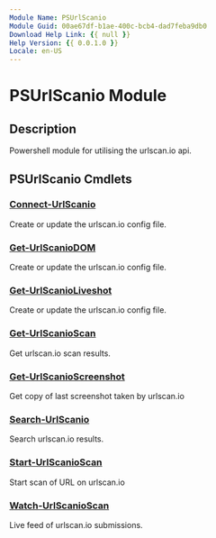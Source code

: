 ```yaml
---
Module Name: PSUrlScanio
Module Guid: 00ae67df-b1ae-400c-bcb4-dad7feba9db0
Download Help Link: {{ null }}
Help Version: {{ 0.0.1.0 }}
Locale: en-US
---
```


# PSUrlScanio Module
## Description
Powershell module for utilising the urlscan.io api.

## PSUrlScanio Cmdlets
### [Connect-UrlScanio](Connect-UrlScanio.md)
Create or update the urlscan.io config file.

### [Get-UrlScanioDOM](Get-UrlScanioDOM.md)
Create or update the urlscan.io config file.

### [Get-UrlScanioLiveshot](Get-UrlScanioLiveshot.md)
Create or update the urlscan.io config file.

### [Get-UrlScanioScan](Get-UrlScanioScan.md)
Get urlscan.io scan results.

### [Get-UrlScanioScreenshot](Get-UrlScanioScreenshot.md)
Get copy of last screenshot taken by urlscan.io

### [Search-UrlScanio](Search-UrlScanio.md)
Search urlscan.io results.

### [Start-UrlScanioScan](Start-UrlScanioScan.md)
Start scan of URL on urlscan.io

### [Watch-UrlScanioScan](Watch-UrlScanioScan.md)
Live feed of urlscan.io submissions.
